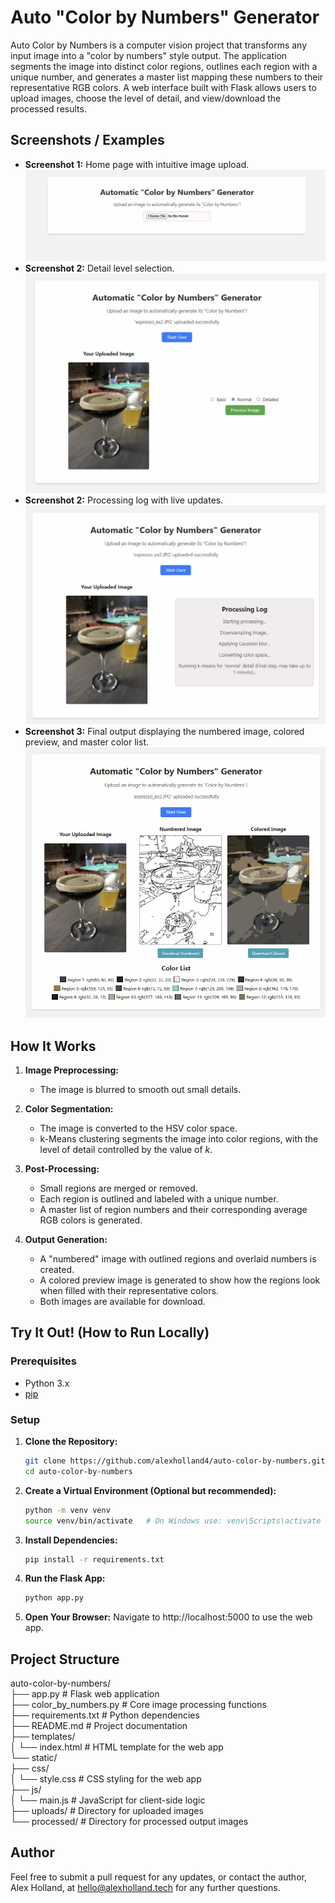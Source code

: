 # Auto "Color by Numbers" Generator

Auto Color by Numbers is a computer vision project that transforms any input image into a "color by numbers" style output. The application segments the image into distinct color regions, outlines each region with a unique number, and generates a master list mapping these numbers to their representative RGB colors. A web interface built with Flask allows users to upload images, choose the level of detail, and view/download the processed results.

## Screenshots / Examples


- **Screenshot 1:** Home page with intuitive image upload.
![Home Screen Image](./README_images/home_screen.jpg)
- **Screenshot 2:** Detail level selection.
![Detail Image](./README_images/detail_level.jpg)
- **Screenshot 2:** Processing log with live updates.
![Processing Image](./README_images/processing.jpg)
- **Screenshot 3:** Final output displaying the numbered image, colored preview, and master color list.
![Final Output Image](./README_images/final_output.jpg)


## How It Works

1. **Image Preprocessing:**  
   - The image is blurred to smooth out small details.

2. **Color Segmentation:**  
   - The image is converted to the HSV color space.
   - k-Means clustering segments the image into color regions, with the level of detail controlled by the value of *k*.

3. **Post-Processing:**  
   - Small regions are merged or removed.
   - Each region is outlined and labeled with a unique number.
   - A master list of region numbers and their corresponding average RGB colors is generated.

4. **Output Generation:**  
   - A "numbered" image with outlined regions and overlaid numbers is created.
   - A colored preview image is generated to show how the regions look when filled with their representative colors.
   - Both images are available for download.

## Try It Out! (How to Run Locally)

### Prerequisites

- Python 3.x
- [pip](https://pip.pypa.io/en/stable/)

### Setup

1. **Clone the Repository:**

   ```bash
   git clone https://github.com/alexholland4/auto-color-by-numbers.git
   cd auto-color-by-numbers

2. **Create a Virtual Environment (Optional but recommended):**

   ```bash
   python -m venv venv
   source venv/bin/activate   # On Windows use: venv\Scripts\activate
   
3. **Install Dependencies:**

   ```bash
   pip install -r requirements.txt

4. **Run the Flask App:**

   ```bash
   python app.py

5. **Open Your Browser:**
   Navigate to http://localhost:5000 to use the web app.


## Project Structure

auto-color-by-numbers/<br />
├── app.py                   # Flask web application<br />
├── color_by_numbers.py      # Core image processing functions<br />
├── requirements.txt         # Python dependencies<br />
├── README.md                # Project documentation<br />
├── templates/<br />
│   └── index.html           # HTML template for the web app<br />
└── static/<br />
    ├── css/<br />
    │   └── style.css        # CSS styling for the web app<br />
    ├── js/<br />
    │   └── main.js          # JavaScript for client-side logic<br />
    ├── uploads/             # Directory for uploaded images<br />
    └── processed/           # Directory for processed output images<br />

## Author

Feel free to submit a pull request for any updates, or contact the author, Alex Holland, at hello@alexholland.tech for any further questions.
